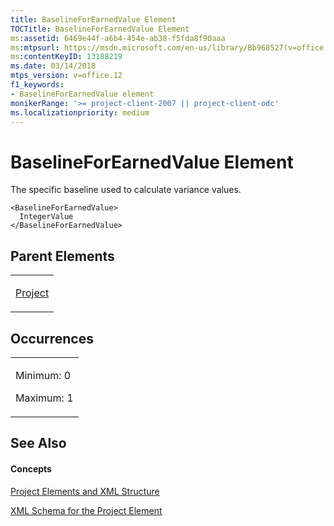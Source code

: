 ```yaml
---
title: BaselineForEarnedValue Element
TOCTitle: BaselineForEarnedValue Element
ms:assetid: 6469e44f-a6b4-454e-ab38-f5fda8f90aaa
ms:mtpsurl: https://msdn.microsoft.com/en-us/library/Bb968527(v=office.12)
ms:contentKeyID: 13188219
ms.date: 03/14/2018
mtps_version: v=office.12
f1_keywords:
- BaselineForEarnedValue element
monikerRange: '>= project-client-2007 || project-client-odc'
ms.localizationpriority: medium
---
```


# BaselineForEarnedValue Element




The specific baseline used to calculate variance values.

    <BaselineForEarnedValue>
      IntegerValue
    </BaselineForEarnedValue>

## Parent Elements

<table>
<colgroup>
<col style="width: 100%" />
</colgroup>
<tbody>
<tr class="odd">
<td><p><a href="project-element.md">Project</a></p></td>
</tr>
</tbody>
</table>

## Occurrences

<table>
<colgroup>
<col style="width: 100%" />
</colgroup>
<tbody>
<tr class="odd">
<td><p>Minimum: 0</p>
<p>Maximum: 1</p></td>
</tr>
</tbody>
</table>

## See Also

#### Concepts

[Project Elements and XML Structure](project-elements-and-xml-structure.md)

[XML Schema for the Project Element](xml-schema-for-the-project-element.md)

